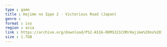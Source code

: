 ```yaml
---
type : game
title : Hajime no Ippo 2 - Victorious Road (Japan)
genre : 
format : iso
region : asia
link : https://archive.org/download/PS2-ASIA-ROMS321COM/Hajime%20no%20Ippo%202%20-%20Victorious%20Road%20%28Japan%29.7z
size : 1.7GB
---
```

